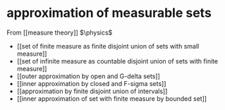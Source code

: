 # approximation of measurable sets
From [[measure theory]]
$\physics$
- [[set of finite measure as finite disjoint union of sets with small measure]]
- [[set of infinite measure as countable disjoint union of sets with finite measure]]
- [[outer approximation by open and G-delta sets]]
- [[inner approximation by closed and F-sigma sets]]
- [[approximation by finite disjoint union of intervals]]
- [[inner approximation of set with finite measure by bounded set]]